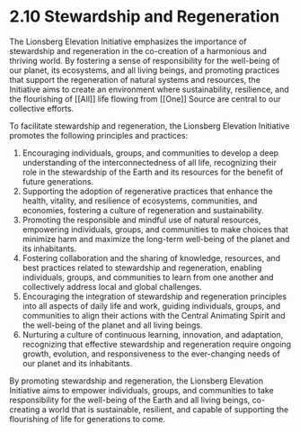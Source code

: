 # 2.10 Stewardship and Regeneration

The Lionsberg Elevation Initiative emphasizes the importance of stewardship and regeneration in the co-creation of a harmonious and thriving world. By fostering a sense of responsibility for the well-being of our planet, its ecosystems, and all living beings, and promoting practices that support the regeneration of natural systems and resources, the Initiative aims to create an environment where sustainability, resilience, and the flourishing of [[All]] life flowing from [[One]] Source are central to our collective efforts.

To facilitate stewardship and regeneration, the Lionsberg Elevation Initiative promotes the following principles and practices:

1.  Encouraging individuals, groups, and communities to develop a deep understanding of the interconnectedness of all life, recognizing their role in the stewardship of the Earth and its resources for the benefit of future generations.
2.  Supporting the adoption of regenerative practices that enhance the health, vitality, and resilience of ecosystems, communities, and economies, fostering a culture of regeneration and sustainability.
3.  Promoting the responsible and mindful use of natural resources, empowering individuals, groups, and communities to make choices that minimize harm and maximize the long-term well-being of the planet and its inhabitants.
4.  Fostering collaboration and the sharing of knowledge, resources, and best practices related to stewardship and regeneration, enabling individuals, groups, and communities to learn from one another and collectively address local and global challenges.
5.  Encouraging the integration of stewardship and regeneration principles into all aspects of daily life and work, guiding individuals, groups, and communities to align their actions with the Central Animating Spirit and the well-being of the planet and all living beings.
6.  Nurturing a culture of continuous learning, innovation, and adaptation, recognizing that effective stewardship and regeneration require ongoing growth, evolution, and responsiveness to the ever-changing needs of our planet and its inhabitants.

By promoting stewardship and regeneration, the Lionsberg Elevation Initiative aims to empower individuals, groups, and communities to take responsibility for the well-being of the Earth and all living beings, co-creating a world that is sustainable, resilient, and capable of supporting the flourishing of life for generations to come.